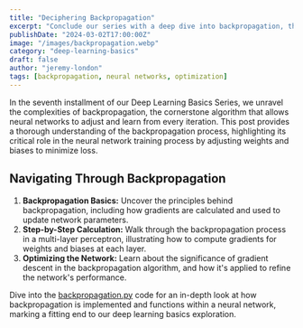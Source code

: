 ```yaml
---
title: "Deciphering Backpropagation"
excerpt: "Conclude our series with a deep dive into backpropagation, the essential mechanism that enables neural networks to learn from data by optimizing weights and biases."
publishDate: "2024-03-02T17:00:00Z"
image: "/images/backpropagation.webp"
category: "deep-learning-basics"
draft: false
author: "jeremy-london"
tags: [backpropagation, neural networks, optimization]
---
```


In the seventh installment of our Deep Learning Basics Series, we unravel the complexities of backpropagation, the cornerstone algorithm that allows neural networks to adjust and learn from every iteration. This post provides a thorough understanding of the backpropagation process, highlighting its critical role in the neural network training process by adjusting weights and biases to minimize loss.

## Navigating Through Backpropagation

1. **Backpropagation Basics:** Uncover the principles behind backpropagation, including how gradients are calculated and used to update network parameters.
2. **Step-by-Step Calculation:** Walk through the backpropagation process in a multi-layer perceptron, illustrating how to compute gradients for weights and biases at each layer.
3. **Optimizing the Network:** Learn about the significance of gradient descent in the backpropagation algorithm, and how it's applied to refine the network's performance.

Dive into the [backpropagation.py](./backpropagation.py) code for an in-depth look at how backpropagation is implemented and functions within a neural network, marking a fitting end to our deep learning basics exploration.
